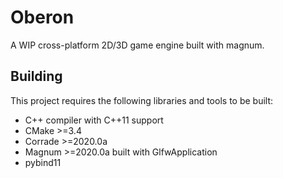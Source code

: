 # Oberon

A WIP cross-platform 2D/3D game engine built with magnum.

## Building

This project requires the following libraries and tools to be built:

- C++ compiler with C++11 support
- CMake >=3.4
- Corrade >=2020.0a
- Magnum >=2020.0a built with GlfwApplication
- pybind11
